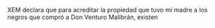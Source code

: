 XEM declara que para acreditar la propiedad que tuvo mi madre a los negros que compró a Don Venturo Malibrán, existen